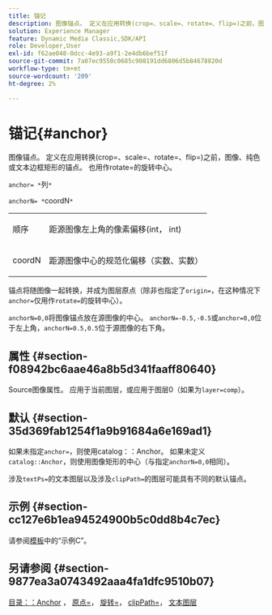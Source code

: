 ```yaml
---
title: 锚记
description: 图像锚点。 定义在应用转换(crop=、scale=、rotate=、flip=)之前，图像、纯色或文本边框矩形的锚点。 也用作rotate=的旋转中心。
solution: Experience Manager
feature: Dynamic Media Classic,SDK/API
role: Developer,User
exl-id: f62ae048-0dcc-4e93-a9f1-2e4db6bef51f
source-git-commit: 7a07ec9550c0685c908191dd6806d5b84678820d
workflow-type: tm+mt
source-wordcount: '209'
ht-degree: 2%

---
```


# 锚记{#anchor}

图像锚点。 定义在应用转换(crop=、scale=、rotate=、flip=)之前，图像、纯色或文本边框矩形的锚点。 也用作rotate=的旋转中心。

`anchor= *`列`*`

`anchorN= *`coordN`*`

<table id="simpletable_3ED1CD0BF473439FA1132FC84B4452A8"> 
 <tr class="strow"> 
  <td class="stentry"> <p><span class="codeph"> <span class="varname">顺序</span> </span> </p> </td> 
  <td class="stentry"> <p>距源图像左上角的像素偏移(int， int) </p></td> 
 </tr> 
 <tr class="strow"> 
  <td class="stentry"> <p><span class="codeph"> <span class="varname"> coordN</span> </span> </p> </td> 
  <td class="stentry"> <p>距源图像中心的规范化偏移（实数、实数） </p></td> 
 </tr> 
</table>

锚点将随图像一起转换，并成为图层原点（除非也指定了`origin=`，在这种情况下`anchor=`仅用作`rotate=`的旋转中心）。

`anchorN=0,0`将图像锚点放在源图像的中心。 `anchorN=-0.5,-0.5`或`anchor=0,0`位于左上角，`anchorN=0.5,0.5`位于源图像的右下角。

## 属性 {#section-f08942bc6aae46a8b5d341faaff80640}

Source图像属性。 应用于当前图层，或应用于图层0（如果为`layer=comp`）。

## 默认 {#section-35d369fab1254f1a9b91684a6e169ad1}

如果未指定`anchor=`，则使用catalog：：Anchor。 如果未定义`catalog::Anchor`，则使用图像矩形的中心（与指定`anchorN=0,0`相同）。

涉及`textPs=`的文本图层以及涉及`clipPath=`的图层可能具有不同的默认锚点。

## 示例 {#section-cc127e6b1ea94524900b5c0dd8b4c7ec}

请参阅[模板](../../../../../is-api/http-ref/image-serving-api-ref/c-http-protocol-reference/c-templates/c-templates.md#concept-3cd2d2adae0e41b2979b9640244d4d3e)中的“示例C”。

## 另请参阅 {#section-9877ea3a0743492aaa4fa1dfc9510b07}

[目录：：Anchor](/help/aem-is-ir-api/is-api/image-catalog/image-serving-api-ref/c-image-catalog-reference/c-image-svg-data-reference/c-image-data-reference/r-anchor-cat.md) ， [原点=](../../../../../is-api/http-ref/image-serving-api-ref/c-http-protocol-reference/c-command-reference/r-origin.md#reference-e11c7ac06e2240cc884c3fec98f05138)， [旋转=](../../../../../is-api/http-ref/image-serving-api-ref/c-http-protocol-reference/c-command-reference/r-rotate.md#reference-12abb086635546ec9ec2e1a793dc1096)， [clipPath=](../../../../../is-api/http-ref/image-serving-api-ref/c-http-protocol-reference/c-command-reference/r-clippath.md#reference-8139b1b52dc54749b51b109521ddf83d)， [文本图层](../../../../../is-api/http-ref/image-serving-api-ref/c-http-protocol-reference/c-text-formatting/r-text-layers.md#reference-47e78cfb18134db5ab09e17af14a6a8f)
